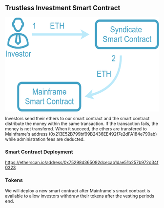 ## Trustless Investment Smart Contract

<p align="center">
<img src="https://github.com/dggventures/syndicate/blob/master/mainframe/images/mainframe-workflow.png" 
alt="DG Global Ventures" width="573" height="309" border="0" align="center" margin-left="10%" />
</p>

Investors send their ethers to our smart contract and the smart contract distribute the money within the same transaction. If the transaction fails, the money is not transfered. When it succeed, the ethers are transfered to Mainframe's address (0x213E52B799bf99B2436EE492f7e2dFA184e790ab) while administration fees are deducted.

### Smart Contract Deployment

https://etherscan.io/address/0x75298d365092dcecab1dae51b257b972d34f0323

### Tokens

We will deploy a new smart contract after Mainframe's smart contract is available to allow investors withdraw their tokens after the vesting periods end.
